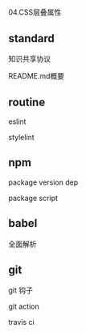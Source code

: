## 

04.CSS层叠属性

## standard

知识共享协议

README.md概要

## routine

eslint

stylelint

## npm

package version dep

package script

## babel

全面解析

## git

git 钩子

git action

travis ci

